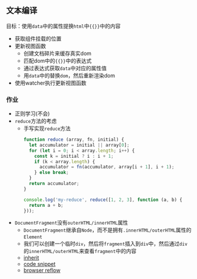 ## 文本编译
目标：使用`data`中的属性提换`html`中`{{}}`中的内容

* 获取组件挂载的位置
* 更新视图函数
  * 创建文档碎片来缓存真实dom
  * 匹配dom中的`{{}}`中的表达式
  * 通过表达式获取`data`中对应的属性值
  * 用`data`中的替换`dom`，然后重新渲染dom
* 使用watcher执行更新视图函数

### 作业
* 正则学习(不会)
* `reduce`方法的考虑
  * 手写实现`reduce`方法
    ```javascript
    function reduce (array, fn, initial) {
      let accumulator = initial || array[0];
      for (let i = 0; i < array.length; i++) {
        const k = initial ? i : i + 1;
        if (k < array.length) {
          accumulator = fn(accumulator, array[i + 1], i + 1);
        } else break;
      }
      return accumulator;
    }
    
    console.log('my-reduce', reduce([1, 2, 3], function (a, b) {
      return a + b;
    }));
    ```
* `DocumentFragment`没有`outerHTML/innerHTML`属性
  * `DocumentFragment`继承自`Node`，而不是拥有`.innerHTML/outerHTML`属性的`Element`
  * 我们可以创建一个临时`div`，然后将`fragment`插入到`div`中，然后通过`div`的`innerHTML/outerHTML`来查看`fragment`中的内容
  * [inherit](https://stackoverflow.com/a/54806517)
  * [code snippet](https://gist.github.com/gleuch/2475825#file-gistfile1-js-L10-L15)
  * [browser reflow](https://developers.google.com/speed/docs/insights/browser-reflow)
